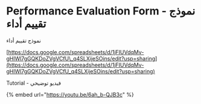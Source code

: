 # Performance Evaluation Form - نموذج تقييم أداء

نموذج تقييم أداء

[https://docs.google.com/spreadsheets/d/1jFIUVdqMv-gHlWl7gGQKDoZVgVCfU\_q4SLXijeSOins/edit?usp=sharing](https://docs.google.com/spreadsheets/d/1jFIUVdqMv-gHlWl7gGQKDoZVgVCfU_q4SLXijeSOins/edit?usp=sharing)

Tutorial - فيديو توضيحي

{% embed url="https://youtu.be/6ah_b-QJB3c" %}
